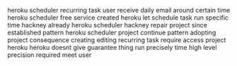 heroku scheduler recurring task user receive daily email around certain time heroku scheduler free service created heroku let schedule task run specific time hackney already heroku scheduler hackney repair project since established pattern heroku scheduler project continue pattern adopting project consequence creating editing recurring task require access project heroku heroku doesnt give guarantee thing run precisely time high level precision required meet user